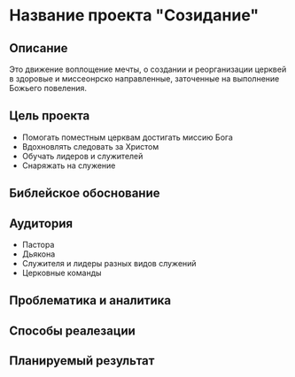 # Название проекта "Созидание"

## Описание

Это движение воплощение мечты, о создании и реорганизации церквей в здоровые и миссеонрско направленные, заточенные на выполнение Божьего повеления. 

## Цель проекта

* Помогать поместным церквам достигать миссию Бога 
* Вдохновлять следовать за Христом
* Обучать лидеров и служителей
* Снаряжать на служение 

## Библейское обоснование

## Аудитория
* Пастора
* Дьякона 
* Служителя и лидеры разных видов служений
* Церковные команды

## Проблематика и аналитика 

## Способы реалезации


## Планируемый результат 